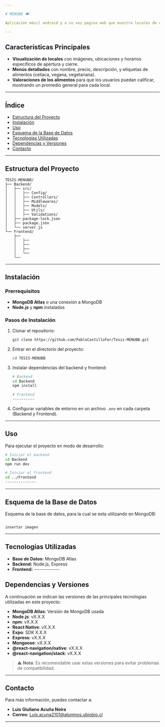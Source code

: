 ```yaml
---

# MENUBB 🍽️

Aplicación móvil android y a su vez pagina web que muestra locales de comida dentro de la Universidad del Bío-Bío, brindando a los usuarios una experiencia rápida y accesible para ver menús, horarios, disponibilidad de alimentos y valoraciones.

---
```


## Características Principales

- **Visualización de locales** con imágenes, ubicaciones y horarios específicos de apertura y cierre.
- **Menús detallados** con nombre, precio, descripción, y etiquetas de alimentos (celíaca, vegana, vegetariana).
- **Valoraciones de los alimentos** para que los usuarios puedan calificar, mostrando un promedio general para cada local.

---

## Índice

- [Estructura del Proyecto](#estructura-del-proyecto)
- [Instalación](#instalación)
- [Uso](#uso)
- [Esquema de la Base de Datos](#esquema-de-la-base-de-datos)
- [Tecnologías Utilizadas](#tecnologías-utilizadas)
- [Dependencias y Versiones](#dependencias-y-versiones)
- [Contacto](#contacto)

---

## Estructura del Proyecto

```plaintext
TESIS-MENUBB/
├── Backend/
│   ├── src/
│   │   ├── Config/
│   │   ├── Controllers/
│   │   ├── Middlewares/
│   │   ├── Models/
│   │   ├── Utils/
│   │   ├── Validations/
│   ├── package-lock.json
│   ├── package.json
│   └── server.js
└── Frontend/
    ├── 
    │   ├── 
    │   ├── 
    │   ├── 
    │   └── 
    └── 
```

---

## Instalación

### Prerrequisitos

- **MongoDB Atlas** o una conexión a MongoDB
- **Node.js** y **npm** instalados

### Pasos de Instalación

1. Clonar el repositorio:  

   ```bash
   git clone https://github.com/PabloCastilloFer/Tesis-MENUBB.git
   ```
   
3. Entrar en el directorio del proyecto:  

   ```bash
   cd TESIS-MENUBB
   ```
   
4. Instalar dependencias del backend y frontend:
   
   ```bash
   # Backend
   cd Backend
   npm install

   # Frontend
   ----------
   ```
   
5. Configurar variables de entorno en un archivo `.env` en cada carpeta (Backend y Frontend).

---

## Uso

Para ejecutar el proyecto en modo de desarrollo:

```bash
# Iniciar el backend
cd Backend
npm run dev

# Iniciar el frontend
cd ../Frontend
--------------
```

---

## Esquema de la Base de Datos

Esquema de la base de datos, para la cual se esta utilizando en MongoDB:

```

insertar imagen

```

---

## Tecnologías Utilizadas

- **Base de Datos:** MongoDB Atlas
- **Backend:** Node.js, Express
- **Frontend:** -------------

## Dependencias y Versiones

A continuación se indican las versiones de las principales tecnologías utilizadas en este proyecto:

- **MongoDB Atlas**: Versión de MongoDB usada
- **Node.js**: vX.X.X
- **npm**: vX.X.X
- **React Native**: vX.X.X
- **Expo**: SDK X.X.X
- **Express**: vX.X.X
- **Mongoose**: vX.X.X
- **@react-navigation/native**: vX.X.X
- **@react-navigation/stack**: vX.X.X

> ⚠️ **Nota**: Es recomendable usar estas versiones para evitar problemas de compatibilidad.


---

## Contacto

Para más información, puedes contactar a:

- **Luis Giuliano Acuña Neira**  
- **Correo:** [Luis.acuna2101@alumnos.ubiobio.cl](mailto:Luis.acuna2101@alumnos.ubiobio.cl)

---
